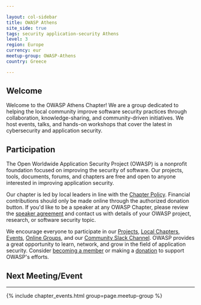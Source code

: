 ```yaml
---

layout: col-sidebar
title: OWASP Athens
site_side: true
tags: security application-security Athens
level: 3
region: Europe
currency: eur
meetup-group: OWASP-Athens
country: Greece

---
```


## Welcome
Welcome to the OWASP Athens Chapter! We are a group dedicated to helping the local community improve software security practices through collaboration, knowledge-sharing, and community-driven initiatives. We host events, talks, and hands-on workshops that cover the latest in cybersecurity and application security.

## Participation
The Open Worldwide Application Security Project (OWASP) is a nonprofit foundation focused on improving the security of software. Our projects, tools, documents, forums, and chapters are free and open to anyone interested in improving application security.

Our chapter is led by local leaders in line with the [Chapter Policy](https://owasp.org/www-policy/). Financial contributions should only be made online through the authorized donation button. If you'd like to be a speaker at any OWASP Chapter, please review the [speaker agreement](/www-policy/speaker-agreement) and contact us with details of your OWASP project, research, or software security topic.

We encourage everyone to participate in our [Projects](/projects), [Local Chapters](/chapters), [Events](/events), [Online Groups](https://groups.google.com/a/owasp.com/), and our [Community Slack Channel](https://owasp.slack.com/). OWASP provides a great opportunity to learn, network, and grow in the field of application security. Consider [becoming a member](/membership) or making a [donation](/donate) to support OWASP's efforts.

## Next Meeting/Event
---------------------
{% include chapter_events.html group=page.meetup-group %}
